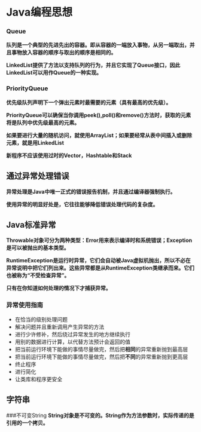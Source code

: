 # Java编程思想

### Queue

**队列是一个典型的先进先出的容器。即从容器的一端放入事物，从另一端取出，并且事物放入容器的顺序与取出的顺序是相同的。**

**LinkedList提供了方法以支持队列的行为，并且它实现了Queue接口，因此LinkedList可以用作Queue的一种实现。**

### PriorityQueue
**优先级队列声明下一个弹出元素时最需要的元素（具有最高的优先级）。**

**PriorityQueue可以确保当你调用peek(),poll()和remove()方法时，获取的元素将是队列中优先级最高的元素。**

**如果要进行大量的随机访问，就使用ArrayList；如果要经常从表中间插入或删除元素，就是用LinkedList**

**新程序不应该使用过时的Vector，Hashtable和Stack**

## 通过异常处理错误
**异常处理是Java中唯一正式的错误报告机制，并且通过编译器强制执行。**

**使用异常的明显好处是，它往往能够降低错误处理代码的复杂度。**

## Java标准异常
**Throwable对象可分为两种类型：Error用来表示编译时和系统错误；Exception是可以被抛出的基本类型。**

**RuntimeException是运行时异常，它们会自动被Java虚拟机抛出，所以不必在异常说明中把它们列出来。这些异常都是从RuntimeException类继承而来。它们也被称为“不受检查异常”。**

**只有在你知道如何处理的情况下才捕获异常。**

### 异常使用指南
* 在恰当的级别处理问题
* 解决问题并且重新调用产生异常的方法
* 进行少许修补，然后绕过异常发生的地方继续执行
* 用别的数据进行计算，以代替方法预计会返回的值
* 把当前运行环境下能做的事情尽量做完，然后把**相同**的异常重新抛到最高层
* 把当前运行环境下能做的事情尽量做完，然后把**不同**的异常重新抛到更高层
* 终止程序
* 进行简化
* 让类库和程序更安全

## 字符串
###不可变String
**String对象是不可变的。String作为方法参数时，实际传递的是引用的一个拷贝。**

